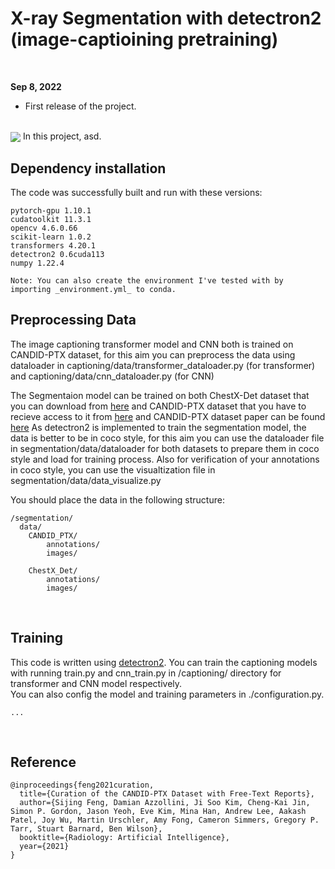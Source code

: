 # X-ray Segmentation with detectron2 (image-captioining pretraining)

<br>

**Sep 8, 2022**
* First release of the project.

<br>

<img src="./docs/1.png" align="center"/>
In this project, asd.

## Dependency installation

The code was successfully built and run with these versions:

```
pytorch-gpu 1.10.1
cudatoolkit 11.3.1
opencv 4.6.0.66
scikit-learn 1.0.2
transformers 4.20.1
detectron2 0.6cuda113
numpy 1.22.4

Note: You can also create the environment I've tested with by importing _environment.yml_ to conda.
```


## Preprocessing Data

The image captioning transformer model and CNN both is trained on CANDID-PTX dataset, for this aim you can preprocess the data using dataloader in captioning/data/transformer_dataloader.py (for transformer) and captioning/data/cnn_dataloader.py (for CNN)

The Segmentaion model can be trained on both ChestX-Det dataset that you can download from [here](https://github.com/Deepwise-AILab/ChestX-Det-Dataset) and CANDID-PTX dataset that you have to recieve access to it from [here](https://auckland.figshare.com/articles/dataset/CANDID-PTX/14173982) and CANDID-PTX dataset paper can be found [here](https://pubs.rsna.org/doi/10.1148/ryai.2021210136)
As detectron2 is implemented to train the segmentation model, the data is better to be in coco style, for this aim you can use the dataloader file in segmentation/data/dataloader for both datasets to prepare them in coco style and load for training process.
Also for verification of your annotations in coco style, you can use the visualtization file in segmentation/data/data_visualize.py


You should place the data in the following structure:
```
/segmentation/
  data/
    CANDID_PTX/
        annotations/
        images/

    ChestX_Det/
        annotations/
        images/
```


<br>

## Training

This code is written using [detectron2](https://github.com/facebookresearch/detectron2). You can train the captioning models with running train.py and cnn_train.py in /captioning/ directory for transformer and CNN model respectively. 
<br>
You can also config the model and training parameters in ./configuration.py.

```
...
```

<br>

## Reference 

[//]: # ([ArXiv's paper]&#40;https://arxiv.org/pdf/2008.02063&#41;)
```
@inproceedings{feng2021curation,
  title={Curation of the CANDID-PTX Dataset with Free-Text Reports},
  author={Sijing Feng, Damian Azzollini, Ji Soo Kim, Cheng-Kai Jin, Simon P. Gordon, Jason Yeoh, Eve Kim, Mina Han, Andrew Lee, Aakash Patel, Joy Wu, Martin Urschler, Amy Fong, Cameron Simmers, Gregory P. Tarr, Stuart Barnard, Ben Wilson},
  booktitle={Radiology: Artificial Intelligence},
  year={2021}
}
```


<br><br><br>
